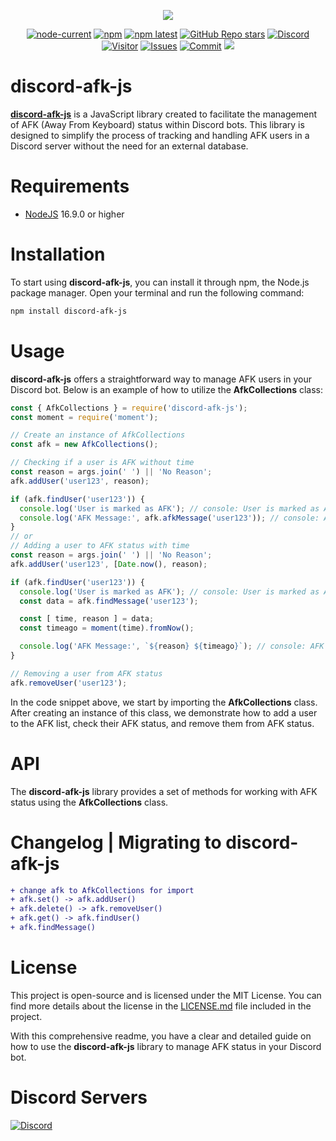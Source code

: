 <div align="center">
  <p>
    <a href="https://www.npmjs.com/package/discord-afk-js" target="_blank" rel="noopener noreferrer"><img src="https://nodei.co/npm/discord-afk-js.png?downloads=true&downloadRank=true&stars=true"></a>
  </p>
  <p>
    <a href="https://nodejs.org/" target="_blank" rel="noopener noreferrer"><img alt="node-current" src="https://img.shields.io/node/v/distube"></a>
    <a href="https://www.npmjs.com/package/discord-afk-js" target="_blank" rel="noopener noreferrer"><img alt="npm" src="https://img.shields.io/npm/dt/discord-afk-js"></a>
    <a href="https://www.npmjs.com/package/discord-afk-js" target="_blank" rel="noopener noreferrer"><img alt="npm latest" src="https://img.shields.io/npm/v/discord-afk-js/latest?color=blue&label=discord-afk-js%40latest&logo=npm"></a>
    <a href="https://github.com/skick1234/CyraTeam/discord-afk-js" target="_blank" rel="noopener noreferrer"><img alt="GitHub Repo stars" src="https://img.shields.io/github/stars/CyraTeam/discord-afk-js"></a>
    <a href="https://discord.gg/qpT2AeYZRN" target="_blank" rel="noopener noreferrer"><img alt="Discord" src="https://img.shields.io/discord/984857299858382908?label=CyraTeam&logo=discord"></a>
    <a href="https://github.com/CyraTeam/discord-afk-js" target="_blank" rel="noopener noreferrer"><img alt="Visitor" src="https://api.visitorbadge.io/api/visitors?path=https%3A%2F%2Fgithub.com%2FCyraTeam%2Fdiscord-afk-js&countColor=%2337d67a&style=flat"></a>
    <a href="https://github.com/CyraTeam/discord-afk-js/issues" target="_blank" rel="noopener noreferrer"><img alt="Issues" src="https://img.shields.io/github/issues/CyraTeam/discord-afk-js"></a>
    <a href="https://github.com/CyraTeam/discord-afk-js" target="_blank" rel="noopener noreferrer"><img alt="Commit" src="https://img.shields.io/github/commit-activity/y/CyraTeam/discord-afk-js?label=Commit%20Activity&logo=github"></a>
    <a href="https://codecov.io/gh/CyraTeam/discord-afk-js"><img src="https://codecov.io/gh/CyraTeam/discord-afk-js/graph/badge.svg?token=98ZKDNNXVE"/></a> 
 </a>
  </p>
</div>

# discord-afk-js
**[discord-afk-js](https://www.npmjs.com/package/discord-afk-js?activeTab=readme)** is a JavaScript library created to facilitate the management of AFK (Away From Keyboard) status within Discord bots. This library is designed to simplify the process of tracking and handling AFK users in a Discord server without the need for an external database.

# Requirements
- [NodeJS](https://nodejs.org) 16.9.0 or higher

# Installation
To start using **discord-afk-js**, you can install it through npm, the Node.js package manager. Open your terminal and run the following command:

```bash
npm install discord-afk-js
```

# Usage
**discord-afk-js** offers a straightforward way to manage AFK users in your Discord bot. Below is an example of how to utilize the **AfkCollections** class:

```javascript
const { AfkCollections } = require('discord-afk-js');
const moment = require('moment');

// Create an instance of AfkCollections
const afk = new AfkCollections();

// Checking if a user is AFK without time
const reason = args.join(' ') || 'No Reason';
afk.addUser('user123', reason);

if (afk.findUser('user123')) {
  console.log('User is marked as AFK'); // console: User is marked as AFK
  console.log('AFK Message:', afk.afkMessage('user123')); // console: AFK Message: No Reason
}
// or
// Adding a user to AFK status with time
const reason = args.join(' ') || 'No Reason';
afk.addUser('user123', [Date.now(), reason);

if (afk.findUser('user123')) {
  console.log('User is marked as AFK'); // console: User is marked as AFK
  const data = afk.findMessage('user123');

  const [ time, reason ] = data;
  const timeago = moment(time).fromNow();

  console.log('AFK Message:', `${reason} ${timeago}`); // console: AFK Message: No Reason a few seconds ago
}

// Removing a user from AFK status
afk.removeUser('user123');
```
In the code snippet above, we start by importing the **AfkCollections** class. After creating an instance of this class, we demonstrate how to add a user to the AFK list, check their AFK status, and remove them from AFK status.

# API
The **discord-afk-js** library provides a set of methods for working with AFK status using the **AfkCollections** class.

# Changelog | Migrating to discord-afk-js
```diff
+ change afk to AfkCollections for import
+ afk.set() -> afk.addUser()
+ afk.delete() -> afk.removeUser()
+ afk.get() -> afk.findUser()
+ afk.findMessage()
```

# License
This project is open-source and is licensed under the MIT License. You can find more details about the license in the [LICENSE.md](https://github.com/CyraTeam/discord-afk-js/blob/main/LICENSE) file included in the project.

With this comprehensive readme, you have a clear and detailed guide on how to use the **discord-afk-js** library to manage AFK status in your Discord bot.

# Discord Servers
  <a href="https://discord.gg/qpT2AeYZRN" target="_blank" rel="noopener noreferrer"><img alt="Discord" src="https://img.shields.io/discord/984857299858382908?label=CyraTeam&logo=discord"></a>
